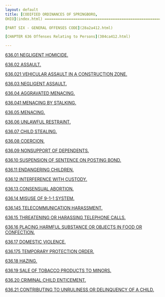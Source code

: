 ```yaml
---
layout: default 
title: [CODIFIED ORDINANCES OF SPRINGBORO,
OHIO](index.html) =====================================================

[PART SIX - GENERAL OFFENSES CODE](28a2a412.html)

[CHAPTER 636 Offenses Relating to Persons](304ca412.html)

---
```


[636.01 NEGLIGENT HOMICIDE.](3075a412.html)

[636.02 ASSAULT.](307aa412.html)

[636.021 VEHICULAR ASSAULT IN A CONSTRUCTION ZONE.](309aa412.html)

[636.03 NEGLIGENT ASSAULT.](30aca412.html)

[636.04 AGGRAVATED MENACING.](30b1a412.html)

[636.041 MENACING BY STALKING.](30b6a412.html)

[636.05 MENACING.](30dfa412.html)

[636.06 UNLAWFUL RESTRAINT.](30e5a412.html)

[636.07 CHILD STEALING.](30eea412.html)

[636.08 COERCION.](30f6a412.html)

[636.09 NONSUPPORT OF DEPENDENTS.](310fa412.html)

[636.10 SUSPENSION OF SENTENCE ON POSTING BOND.](311da412.html)

[636.11 ENDANGERING CHILDREN.](3121a412.html)

[636.12 INTERFERENCE WITH CUSTODY.](3139a412.html)

[636.13 CONSENSUAL ABORTION.](3144a412.html)

[636.14 MISUSE OF 9-1-1 SYSTEM.](314ea412.html)

[636.145 TELECOMMUNICATION HARASSMENT.](315fa412.html)

[636.15 THREATENING OR HARASSING TELEPHONE CALLS.](317ea412.html)

[636.16 PLACING HARMFUL SUBSTANCE OR OBJECTS IN FOOD OR
CONFECTION.](3181a412.html)

[636.17 DOMESTIC VIOLENCE.](3189a412.html)

[636.175 TEMPORARY PROTECTION ORDER.](31a3a412.html)

[636.18 HAZING.](31b4a412.html)

[636.19 SALE OF TOBACCO PRODUCTS TO MINORS.](31c2a412.html)

[636.20 CRIMINAL CHILD ENTICEMENT.](31e6a412.html)

[636.21 CONTRIBUTING TO UNRULINESS OR DELINQUENCY OF A
CHILD.](31f7a412.html)
